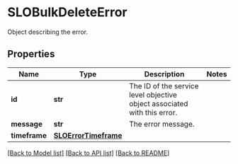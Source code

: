# SLOBulkDeleteError

Object describing the error.

## Properties
Name | Type | Description | Notes
------------ | ------------- | ------------- | -------------
**id** | **str** | The ID of the service level objective object associated with this error. | 
**message** | **str** | The error message. | 
**timeframe** | [**SLOErrorTimeframe**](SLOErrorTimeframe.md) |  | 

[[Back to Model list]](README.md#documentation-for-models) [[Back to API list]](README.md#documentation-for-api-endpoints) [[Back to README]](README.md)


